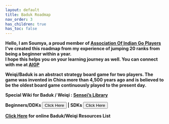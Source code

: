 ```yaml
---
layout: default
title: Baduk Roadmap
nav_order: 3
has_children: true
has_toc: false
---
```


<b>Hello, I am Soumya, a proud member of <a href="https://aigp.org.in/" target="_blank"> Association Of Indian Go Players </a><br>
I've created this roadmap from my experience of jumping 20 ranks from being a beginner within a year.<br>
I hope this helps you on your learning journey as well. You can connect with me at <a href="https://aigp.org.in/" target="_blank"> AIGP </a></b>

<b>Weiqi/Baduk is an abstract strategy board game for two players. The game was invented in China more than 4,500 years ago and is believed to be the oldest board game continuously played to the present day.<br></b>

<b>Special Wiki for Baduk / Weiqi : <a href="https://senseis.xmp.net/?StartingPoints" target="_blank"> Sensei’s Library </a></b>

<b>Beginners/DDKs <b><a href='https://soumyak4.github.io/baduk/DDK'><button type="button" name="button" class="btn">Click Here</button></a> | 
SDKs <a href='https://soumyak4.github.io/baduk/SDK'><button type="button" name="button" class="btn">Click Here</button></a></b><br>

<b><a href='https://soumyak4.github.io/baduk/Resources'>Click Here</a> for online Baduk/Weiqi Resources List</b>
